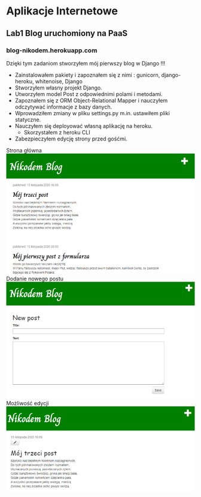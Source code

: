 # Aplikacje Internetowe

## Lab1 Blog uruchomiony na PaaS
### blog-nikodem.herokuapp.com 

Dzięki tym zadaniom stworzyłem mój pierwszy blog w Django !!!

  - Zainstalowałem pakiety i zapoznałem się z nimi : gunicorn,  django-heroku, whitenoise, Django
  - Stworzyłem własny projekt Django.
  - Utworzyłem model Post z odpowiednimi polami i metodami.
  - Zapoznałem się z ORM Object-Relational Mapper i nauczyłem odczytywać informacje z bazy danych.
  - Wprowadziłem zmiany w pliku settings.py m.in. ustawiłem pliki statyczne.
  - Nauczyłem się deployować własną aplikację na heroku.
    - Skorzystałem z heroku CLI 
  - Zabezpieczyłem edycję strony przed gośćmi.
  
  Strona główna
  ![strona głóna](/skr/skr1.PNG)
  Dodanie nowego postu
  ![strona głóna](/skr/skr2.PNG)
  Możliwość edycji
  ![strona głóna](/skr/skr3.PNG)
